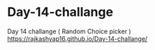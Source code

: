 # Day-14-challange
Day 14 challange ( Random Choice picker )
https://rajkashyap16.github.io/Day-14-challange/
